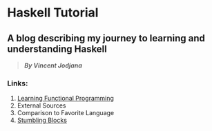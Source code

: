 # Haskell Tutorial
## A blog describing my journey to learning and understanding Haskell
> __*By Vincent Jodjana*__

### Links:
1. [Learning Functional Programming](https://github.com/vcjod00/HaskellTutorial/blob/main/functional_program.md)
2. External Sources
3. Comparison to Favorite Language
4. [Stumbling Blocks](https://github.com/vcjod00/HaskellTutorial/blob/main/stumbling_blocks.md)


